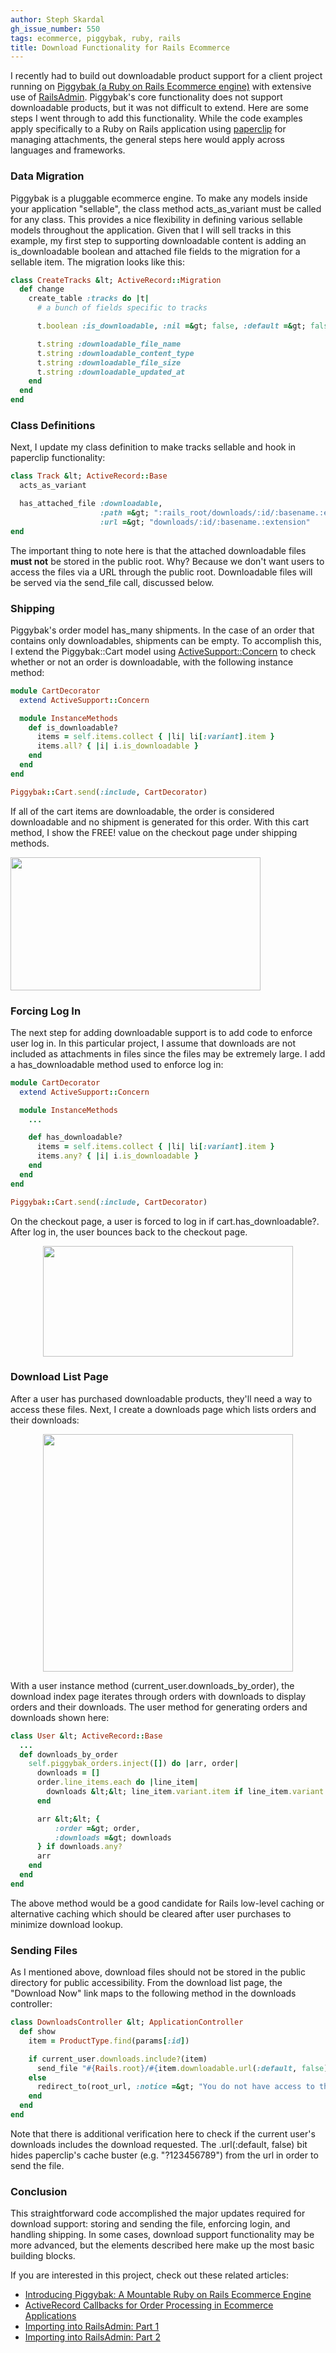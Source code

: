 ```yaml
---
author: Steph Skardal
gh_issue_number: 550
tags: ecommerce, piggybak, ruby, rails
title: Download Functionality for Rails Ecommerce
---
```


I recently had to build out downloadable product support for a client project running on [Piggybak (a Ruby on Rails Ecommerce engine)](http://www.piggybak.org/) with extensive use of [RailsAdmin](https://github.com/sferik/rails_admin). Piggybak's core functionality does not support downloadable products, but it was not difficult to extend. Here are some steps I went through to add this functionality. While the code examples apply specifically to a Ruby on Rails application using [paperclip](https://github.com/thoughtbot/paperclip) for managing attachments, the general steps here would apply across languages and frameworks.

### Data Migration

Piggybak is a pluggable ecommerce engine. To make any models inside your application "sellable", the class method acts_as_variant must be called for any class. This provides a nice flexibility in defining various sellable models throughout the application. Given that I will sell tracks in this example, my first step to supporting downloadable content is adding an is_downloadable boolean and attached file fields to the migration for a sellable item. The migration looks like this:

```ruby
class CreateTracks &lt; ActiveRecord::Migration
  def change
    create_table :tracks do |t|
      # a bunch of fields specific to tracks

      t.boolean :is_downloadable, :nil =&gt; false, :default =&gt; false

      t.string :downloadable_file_name
      t.string :downloadable_content_type
      t.string :downloadable_file_size
      t.string :downloadable_updated_at
    end
  end
end
```

### Class Definitions

Next, I update my class definition to make tracks sellable and hook in paperclip functionality:

```ruby
class Track &lt; ActiveRecord::Base
  acts_as_variant

  has_attached_file :downloadable,
                    :path =&gt; ":rails_root/downloads/:id/:basename.:extension",
                    :url =&gt; "downloads/:id/:basename.:extension"
end
```

The important thing to note here is that the attached downloadable files **must not** be stored in the public root. Why? Because we don't want users to access the files via a URL through the public root. Downloadable files will be served via the send_file call, discussed below.

### Shipping

Piggybak's order model has_many shipments. In the case of an order that contains only downloadables, shipments can be empty. To accomplish this, I extend the Piggybak::Cart model using [ActiveSupport::Concern](http://www.fakingfantastic.com/2010/09/20/concerning-yourself-with-active-support-concern/) to check whether or not an order is downloadable, with the following instance method:

```ruby
module CartDecorator
  extend ActiveSupport::Concern

  module InstanceMethods
    def is_downloadable?
      items = self.items.collect { |li| li[:variant].item }
      items.all? { |i| i.is_downloadable }
    end
  end
end

Piggybak::Cart.send(:include, CartDecorator)
```

If all of the cart items are downloadable, the order is considered downloadable and no shipment is generated for this order. With this cart method, I show the FREE! value on the checkout page under shipping methods.

<img border="0" height="213" src="/blog/2012/02/08/download-functionality-rails-ecommerce/image-0.png" width="400"/>

### Forcing Log In

The next step for adding downloadable support is to add code to enforce user log in. In this particular project, I assume that downloads are not included as attachments in files since the files may be extremely large. I add a has_downloadable method used to enforce log in:

```ruby
module CartDecorator
  extend ActiveSupport::Concern

  module InstanceMethods
    ...

    def has_downloadable?
      items = self.items.collect { |li| li[:variant].item }
      items.any? { |i| i.is_downloadable }
    end
  end
end

Piggybak::Cart.send(:include, CartDecorator)
```

On the checkout page, a user is forced to log in if cart.has_downloadable?. After log in, the user bounces back to the checkout page.

<div class="separator" style="clear: both; text-align: center;">
<img border="0" height="177" src="/blog/2012/02/08/download-functionality-rails-ecommerce/image-1.png" width="400"/></div>

### Download List Page

After a user has purchased downloadable products, they'll need a way to access these files. Next, I create a downloads page which lists orders and their downloads:

<div class="separator" style="clear: both; text-align: center;">
<a href="/blog/2012/02/08/download-functionality-rails-ecommerce/image-2-big.png" imageanchor="1" style="margin-left:1em; margin-right:1em"><img border="0" height="380" src="/blog/2012/02/08/download-functionality-rails-ecommerce/image-2.png" width="400"/></a></div>

With a user instance method (current_user.downloads_by_order), the download index page iterates through orders with downloads to display orders and their downloads. The user method for generating orders and downloads shown here:

```ruby
class User &lt; ActiveRecord::Base
  ...
  def downloads_by_order
    self.piggybak_orders.inject([]) do |arr, order|
      downloads = []
      order.line_items.each do |line_item|
        downloads &lt;&lt; line_item.variant.item if line_item.variant.item.is_downloadable?
      end

      arr &lt;&lt; {
          :order =&gt; order,
          :downloads =&gt; downloads
      } if downloads.any?
      arr
    end
  end
end
```

The above method would be a good candidate for Rails low-level caching or alternative caching which should be cleared after user purchases to minimize download lookup.

### Sending Files

As I mentioned above, download files should not be stored in the public directory for public accessibility. From the download list page, the "Download Now" link maps to the following method in the downloads controller:

```ruby
class DownloadsController &lt; ApplicationController
  def show
    item = ProductType.find(params[:id])

    if current_user.downloads.include?(item)
      send_file "#{Rails.root}/#{item.downloadable.url(:default, false)}"
    else
      redirect_to(root_url, :notice =&gt; "You do not have access to this content.")
    end
  end
end
```

Note that there is additional verification here to check if the current user's downloads includes the download requested. The .url(:default, false) bit hides paperclip's cache buster (e.g. "?123456789") from the url in order to send the file.

### Conclusion

This straightforward code accomplished the  major updates required for download support: storing and sending the file, enforcing login, and handling shipping. In some cases, download support functionality may be more advanced, but the elements described here make up the most basic building blocks.

If you are interested in this project, check out these related articles:

- [Introducing Piggybak: A Mountable Ruby on Rails Ecommerce Engine](http://blog.endpoint.com/2012/01/piggybak-mountable-ecommerce-ruby-on.html)
- [ActiveRecord Callbacks for Order Processing in Ecommerce Applications](http://blog.endpoint.com/2012/01/activerecord-callbacks-ecommerce-order.html)
- [Importing into RailsAdmin: Part 1](http://blog.endpoint.com/2012/01/import-railsadmin.html)
- [Importing into RailsAdmin: Part 2](http://blog.endpoint.com/2012/02/railsadmin-import-part-2.html)
